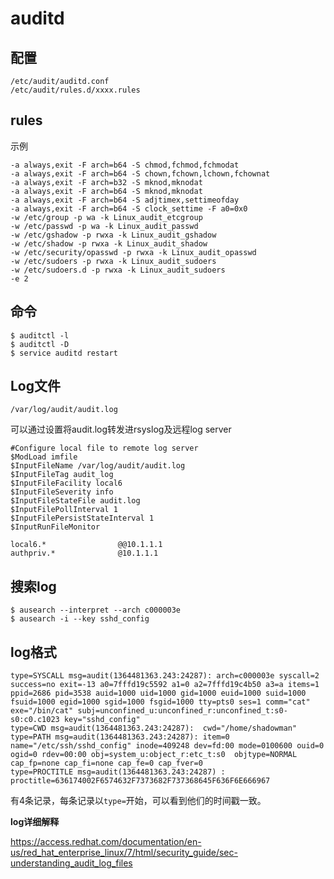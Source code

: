 # auditd

## 配置

```
/etc/audit/auditd.conf
/etc/audit/rules.d/xxxx.rules
```

##  rules

示例

```
-a always,exit -F arch=b64 -S chmod,fchmod,fchmodat
-a always,exit -F arch=b64 -S chown,fchown,lchown,fchownat
-a always,exit -F arch=b32 -S mknod,mknodat
-a always,exit -F arch=b64 -S mknod,mknodat
-a always,exit -F arch=b64 -S adjtimex,settimeofday
-a always,exit -F arch=b64 -S clock_settime -F a0=0x0
-w /etc/group -p wa -k Linux_audit_etcgroup
-w /etc/passwd -p wa -k Linux_audit_passwd
-w /etc/gshadow -p rwxa -k Linux_audit_gshadow
-w /etc/shadow -p rwxa -k Linux_audit_shadow
-w /etc/security/opasswd -p rwxa -k Linux_audit_opasswd
-w /etc/sudoers -p rwxa -k Linux_audit_sudoers
-w /etc/sudoers.d -p rwxa -k Linux_audit_sudoers
-e 2
```

## 命令

```
$ auditctl -l
$ auditctl -D
$ service auditd restart
```

## Log文件

```
/var/log/audit/audit.log
```

可以通过设置将audit.log转发进rsyslog及远程log server

```
#Configure local file to remote log server
$ModLoad imfile
$InputFileName /var/log/audit/audit.log
$InputFileTag audit_log
$InputFileFacility local6
$InputFileSeverity info
$InputFileStateFile audit.log
$InputFilePollInterval 1
$InputFilePersistStateInterval 1
$InputRunFileMonitor

local6.*                @@10.1.1.1
authpriv.*              @10.1.1.1
```

## 搜索log

```
$ ausearch --interpret --arch c000003e
$ ausearch -i --key sshd_config
```

## log格式

```
type=SYSCALL msg=audit(1364481363.243:24287): arch=c000003e syscall=2 success=no exit=-13 a0=7fffd19c5592 a1=0 a2=7fffd19c4b50 a3=a items=1 ppid=2686 pid=3538 auid=1000 uid=1000 gid=1000 euid=1000 suid=1000 fsuid=1000 egid=1000 sgid=1000 fsgid=1000 tty=pts0 ses=1 comm="cat" exe="/bin/cat" subj=unconfined_u:unconfined_r:unconfined_t:s0-s0:c0.c1023 key="sshd_config"
type=CWD msg=audit(1364481363.243:24287):  cwd="/home/shadowman"
type=PATH msg=audit(1364481363.243:24287): item=0 name="/etc/ssh/sshd_config" inode=409248 dev=fd:00 mode=0100600 ouid=0 ogid=0 rdev=00:00 obj=system_u:object_r:etc_t:s0  objtype=NORMAL cap_fp=none cap_fi=none cap_fe=0 cap_fver=0
type=PROCTITLE msg=audit(1364481363.243:24287) : proctitle=636174002F6574632F7373682F737368645F636F6E666967
```

有4条记录，每条记录以`type=`开始，可以看到他们的时间戳一致。

**log详细解释**

https://access.redhat.com/documentation/en-us/red_hat_enterprise_linux/7/html/security_guide/sec-understanding_audit_log_files
